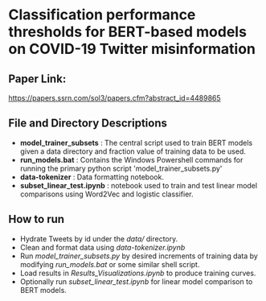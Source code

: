 # Classification performance thresholds for BERT-based models on COVID-19 Twitter misinformation

## Paper Link:
https://papers.ssrn.com/sol3/papers.cfm?abstract_id=4489865

## File and Directory Descriptions

* **model_trainer_subsets** : The central script used to train BERT models given a data directory and fraction value of training data to be used.
* **run_models.bat** : Contains the Windows Powershell commands for running the primary python script 'model_trainer_subsets.py'
* **data-tokenizer** : Data formatting notebook.
* **subset_linear_test.ipynb** : notebook used to train and test linear model comparisons using Word2Vec and logistic classifier.

## How to run

* Hydrate Tweets by id under the *data/* directory.
* Clean and format data using *data-tokenizer.ipynb*
* Run *model_trainer_subsets.py* by desired increments of training data by modifying *run_models.bat* or some similar shell script.
* Load results in *Results_Visualizations.ipynb* to produce training curves.
* Optionally run *subset_linear_test.ipynb* for linear model comparison to BERT models.
